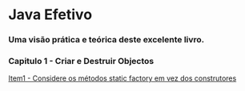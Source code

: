 # Java Efetivo
### Uma visão prática e teórica deste excelente livro.

### Capitulo 1 - Criar e Destruir Objectos

[Item1 - Considere os métodos static factory em vez dos construtores](chapter-1/item1.md)
